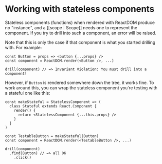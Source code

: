 # Working with stateless components

Stateless components (functions) when rendered with ReactDOM produce no
"instance", and a [[scope | Scope]] needs one to represent the component. If
you try to drill into such a component, an error will be raised.

Note that this is only the case if that component is what you started drilling
with. For example:

    const Button = props => <button {...props} />
    const component = ReactDOM.render(<Button />, ...)

    drill(component) // => Invariant Violation: You must drill into a component!

However, if `Button` is rendered somewhere down the tree, it works fine. To
work around this, you can wrap the stateless component you're testing with a
stateful one like this:

    const makeStateful = StatelessComponent => (
      class Stateful extends React.Component {
        render() {
          return <StatelessComponent {...this.props} />
        }
      }
    )

    const TestableButton = makeStateful(Button)
    const component = ReactDOM.render(<TestableButton />, ...)

    drill(component)
      .find(Button) // => all OK
        .click()
